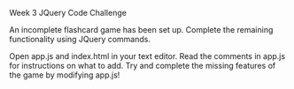 Week 3 JQuery Code Challenge

An incomplete flashcard game has been set up.  Complete the remaining functionality using JQuery commands.

Open app.js and index.html in your text editor.  Read the comments in app.js for instructions on what to add.  Try and complete the missing features of the game by modifying app.js!
